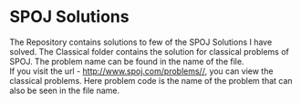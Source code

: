 # SPOJ Solutions
The Repository contains solutions to few of the SPOJ Solutions I have solved. The Classical folder contains the solution for classical problems of SPOJ. The problem name can be found in the name of the file.  
If you visit the url - [http://www.spoj.com/problems/<problemCode>/](http://www.spoj.com/problems/<problemCode>/), you can view the classical problems. Here problem code is the name of the problem that can also be seen in the file name.  
